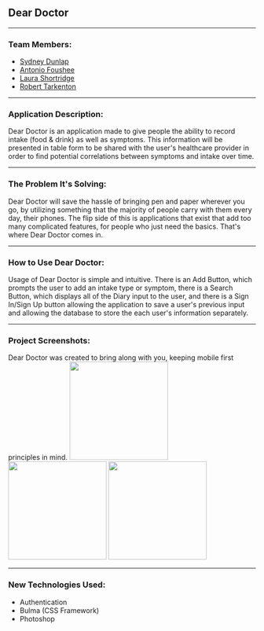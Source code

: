 ## Dear Doctor
***
### Team Members:
* [Sydney Dunlap](https://github.com/syddunlap)
* [Antonio Foushee](https://github.com/TonyTepes)
* [Laura Shortridge](https://github.com/LauraShortridge) 
* [Robert Tarkenton](danger-academy)	
***
### Application Description:
Dear Doctor is an application made to give people the ability to record intake (food & drink) as well as symptoms. This information will be presented in table form to be shared with the user's healthcare provider in order to find potential correlations between symptoms and intake over time.
***
### The Problem It's Solving:
Dear Doctor will save the hassle of bringing pen and paper wherever you go, by utilizing something that the majority of people carry with them every day, their phones. The flip side of this is applications that exist that add too many complicated features, for people who just need the basics. That's where Dear Doctor comes in.
***
### How to Use Dear Doctor:
Usage of Dear Doctor is simple and intuitive. There is an Add Button, which prompts the user to add an intake type or symptom, there is a Search Button, which displays all of the Diary input to the user, and there is a Sign In/Sign Up button allowing the application to save a user's previous input and allowing the database to store the each user's information separately. 
***
### Project Screenshots:
Dear Doctor was created to bring along with you, keeping mobile first principles in mind. 
<img src="/public/assets/images/mainpage.png" width="200px"> <img src="/public/assets/images/addpage.png" width="200px"> <img src="/public/assets/images/diarypage.png" width="200px">
<!-- Update Diary Page Screenshot when application is fully developed -->
***
### New Technologies Used:
* Authentication
* Bulma (CSS Framework)
* Photoshop
